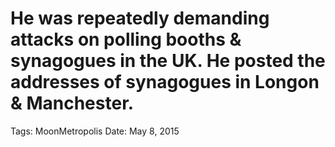# He was repeatedly demanding attacks on polling booths & synagogues in the UK. He posted the addresses of synagogues in Longon & Manchester.

Tags: MoonMetropolis
Date: May 8, 2015